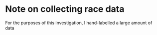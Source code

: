 # Note on collecting race data

For the purposes of this investigation, I hand-labelled a large amount of data 
